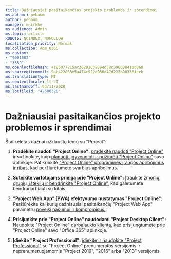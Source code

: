 ```yaml
---
title: Dažniausiai pasitaikančios projekto problemos ir sprendimai
ms.author: pebaum
author: pebaum
manager: mnirkhe
ms.audience: Admin
ms.topic: article
ROBOTS: NOINDEX, NOFOLLOW
localization_priority: Normal
ms.collection: Adm_O365
ms.custom:
- "9001502"
- "3559"
ms.openlocfilehash: 4185077215ac3628103286ed58c396088410d868
ms.sourcegitcommit: 9ab422063e5a474c92ed956d42d222b90336fecb
ms.translationtype: MT
ms.contentlocale: lt-LT
ms.lasthandoff: 03/11/2020
ms.locfileid: "42600320"
---
```

# <a name="project-common-issues-and-resolutions"></a>Dažniausiai pasitaikančios projekto problemos ir sprendimai

Štai keletas dažnai užklaustų temų su "Project":

1. **Pradėkite naudoti "Project Online":**  [pradėkite naudoti "Project Online"](https://docs.microsoft.com/ProjectOnline/get-started-with-project-online) ir sužinokite, kaip [planuoti, įgyvendinti ir prižiūrėti "Project Online"](https://docs.microsoft.com/projectonline/project-online) savo aplinkoje. Patikrinkite ["Project Online" programinės įrangos apribojimus ir ribas,](https://docs.microsoft.com/ProjectOnline/project-online-software-boundaries-and-limits) kad peržiūrėtumėte svarbius apribojimus.

2. **Suteikite vartotojams prieigą prie "Project Online":** Įtraukite [žmonių, grupių, išteklių ir bendrinkite "Project Online",](https://docs.microsoft.com/projectonline/step-2-add-people-to-project-online) kad galėtumėte bendradarbiauti su kitais. 

3. **"Project Web App" (PWA) efektyvumo nustatymas "Project Online":** Peržiūrėkite kai kurių dažniausiai pasitaikančių "Project Web App" parametrų [poveikį našumui ir kompromisus.](https://docs.microsoft.com/projectonline/tune-project-online-performance)

4. **Prisijunkite prie "Project Online" naudodami "Project Desktop Client":** Naudokite ["Project Online" darbalaukio klientą,](https://docs.microsoft.com/projectonline/connect-to-project-online-with-the-project-online-desktop-client) kad prisijungtumėte prie "Project Online" savo "Office 365" aplinkoje. 

5. **Įdiekite "Project Professional":** [įdiekite ir naudokite "Project Professional"](https://support.office.com/en-us/article/install-project-7059249b-d9fe-4d61-ab96-5c5bf435f281?ui=en-US&rs=en-US&ad=US) su "Project Online" prenumeratos versijomis ir neprenumeruojamomis "Project 2019", "2016" arba "2013" versijomis.
